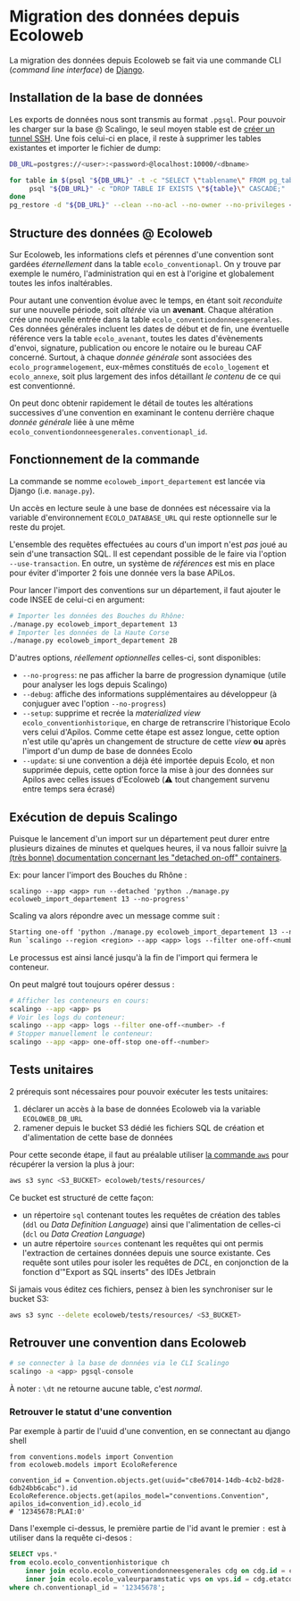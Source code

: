 # Migration des données depuis Ecoloweb

La migration des données depuis Ecoloweb se fait via une commande CLI (_command line interface_) de [Django](https://docs.djangoproject.com/fr/4.1/howto/custom-management-commands/).

## Installation de la base de données

Les exports de données nous sont transmis au format `.pgsql`. Pour pouvoir les charger
sur la base @ Scalingo, le seul moyen stable est de [créer un tunnel SSH](https://doc.scalingo.com/platform/databases/access#encrypted-tunnel).
Une fois celui-ci en place, il reste à supprimer les tables existantes et importer
le fichier de dump:

```bash
DB_URL=postgres://<user>:<password>@localhost:10000/<dbname>

for table in $(psql "${DB_URL}" -t -c "SELECT \"tablename\" FROM pg_tables WHERE schemaname='ecolo'"); do
     psql "${DB_URL}" -c "DROP TABLE IF EXISTS \"${table}\" CASCADE;"
done
pg_restore -d "${DB_URL}" --clean --no-acl --no-owner --no-privileges <fichier_dump>.pgsql
```

## Structure des données @ Ecoloweb

Sur Ecoloweb, les informations clefs et pérennes d'une convention sont gardées _éternellement_ dans la table `ecolo_conventionapl`.
On y trouve par exemple le numéro, l'administration qui en est à l'origine et globalement toutes les infos inaltérables.

Pour autant une convention évolue avec le temps, en étant soit _reconduite_ sur une nouvelle période, soit _altérée_ via
un **avenant**. Chaque altération crée une nouvelle entrée dans la table `ecolo_conventiondonneesgenerales`. Ces données
générales incluent les dates de début et de fin, une éventuelle référence vers la table `ecolo_avenant`, toutes les
dates d'évènements d'envoi, signature, publication ou encore le notaire ou le bureau CAF concerné. Surtout, à chaque
_donnée générale_ sont associées des `ecolo_programmelogement`, eux-mêmes constitués de `ecolo_logement` et `ecolo_annexe`,
soit plus largement des infos détaillant _le contenu_ de ce qui est conventionné.

On peut donc obtenir rapidement le détail de toutes les altérations successives d'une convention en examinant le contenu
derrière chaque _donnée générale_ liée à une même `ecolo_conventiondonneesgenerales.conventionapl_id`.

## Fonctionnement de la commande

La commande se nomme `ecoloweb_import_departement` est lancée via Django (i.e. `manage.py`).

Un accès en lecture seule à une base de données est nécessaire via la variable d'environnement `ECOLO_DATABASE_URL` qui
reste optionnelle sur le reste du projet.

L'ensemble des requêtes effectuées au cours d'un import n'est _pas_ joué au sein d'une transaction SQL. Il est cependant
possible de le faire via l'option `--use-transaction`. En outre, un système de _références_ est mis en place pour éviter
d'importer 2 fois une donnée vers la base APiLos.

Pour lancer l'import des conventions sur un département, il faut ajouter le code INSEE de celui-ci en argument:

```bash
# Importer les données des Bouches du Rhône:
./manage.py ecoloweb_import_departement 13
# Importer les données de la Haute Corse
./manage.py ecoloweb_import_departement 2B
```

D'autres options, _réellement optionnelles_ celles-ci, sont disponibles:
* `--no-progress`: ne pas afficher la barre de progression dynamique (utile pour analyser les logs depuis Scalingo)
* `--debug`: affiche des informations supplémentaires au développeur (à conjuguer avec l'option `--no-progress`)
* `--setup`: supprime et recrée la _materialized view_ `ecolo_conventionhistorique`, en charge
de retranscrire l'historique Ecolo vers celui d'Apilos. Comme cette étape est assez longue, cette
option n'est utile qu'après un changement de structure de cette _view_ **ou** après l'import d'un
dump de base de données Ecolo
* `--update`: si une convention a déjà été importée depuis Ecolo, et non supprimée depuis, cette option
force la mise à jour des données sur Apilos avec celles issues d'Ecoloweb (⚠️ tout changement survenu entre
temps sera écrasé)

## Exécution de depuis Scalingo

Puisque le lancement d'un import sur un département peut durer entre plusieurs dizaines de minutes et quelques heures, il
va nous falloir suivre [la (très bonne) documentation concernant les "detached on-off" containers](https://doc.scalingo.com/platform/app/tasks).

Ex: pour lancer l'import des Bouches du Rhône :

```
scalingo --app <app> run --detached 'python ./manage.py ecoloweb_import_departement 13 --no-progress'
```

Scaling va alors répondre avec un message comme suit :

```txt
Starting one-off 'python ./manage.py ecoloweb_import_departement 13 --no-progress' for app '<app>'.
Run `scalingo --region <region> --app <app> logs --filter one-off-<number>` to get the output
```

Le processus est ainsi lancé jusqu'à la fin de l'import qui fermera le conteneur.

On peut malgré tout toujours opérer dessus :

```bash
# Afficher les conteneurs en cours:
scalingo --app <app> ps
# Voir les logs du conteneur:
scalingo --app <app> logs --filter one-off-<number> -f
# Stopper manuellement le conteneur:
scalingo --app <app> one-off-stop one-off-<number>
```

## Tests unitaires

2 prérequis sont nécessaires pour pouvoir exécuter les tests unitaires:
1. déclarer un accès à la base de données Ecoloweb via la variable `ECOLOWEB_DB_URL`
2. ramener depuis le bucket S3 dédié les fichiers SQL de création et d'alimentation de cette base de données

Pour cette seconde étape, il faut au préalable utiliser [la commande `aws`](https://aws.amazon.com/fr/cli/) pour récupérer
la version la plus à jour:

```bash
aws s3 sync <S3_BUCKET> ecoloweb/tests/resources/
```

Ce bucket est structuré de cette façon:
* un répertoire `sql` contenant toutes les requêtes de création des tables (`ddl` ou _Data Definition Language_) ainsi
que l'alimentation de celles-ci (`dcl` ou _Data Creation Language_)
* un autre répertoire `sources` contenant les requêtes qui ont permis l'extraction de certaines données depuis une source
existante. Ces requête sont utiles pour isoler les requêtes de _DCL_, en conjonction de la fonction d'"Export as SQL inserts"
des IDEs Jetbrain

Si jamais vous éditez ces fichiers, pensez à bien les synchroniser sur le bucket S3:

```bash
aws s3 sync --delete ecoloweb/tests/resources/ <S3_BUCKET>
```

## Retrouver une convention dans Ecoloweb

```sh
# se connecter à la base de données via le CLI Scalingo
scalingo -a <app> pgsql-console
```

À noter : `\dt` ne retourne aucune table, c'est *normal*.


### Retrouver le statut d'une convention

Par exemple à partir de l'uuid d'une convention, en se connectant au django shell
```shell
from conventions.models import Convention
from ecoloweb.models import EcoloReference

convention_id = Convention.objects.get(uuid="c8e67014-14db-4cb2-bd28-6db24bb6cabc").id
EcoloReference.objects.get(apilos_model="conventions.Convention", apilos_id=convention_id).ecolo_id
# '12345678:PLAI:0'
```

Dans l'exemple ci-dessus, le première partie de l'id avant le premier `:` est à utiliser dans la requête ci-desos :
```sql
SELECT vps.*
from ecolo.ecolo_conventionhistorique ch
    inner join ecolo.ecolo_conventiondonneesgenerales cdg on cdg.id = ch.conventiondonneesgenerales_id
    inner join ecolo.ecolo_valeurparamstatic vps on vps.id = cdg.etatconvention_id
where ch.conventionapl_id = '12345678';

```
